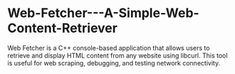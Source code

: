 # Web-Fetcher---A-Simple-Web-Content-Retriever
Web Fetcher is a C++ console-based application that allows users to retrieve and display HTML content from any website using libcurl. This tool is useful for web scraping, debugging, and testing network connectivity.
